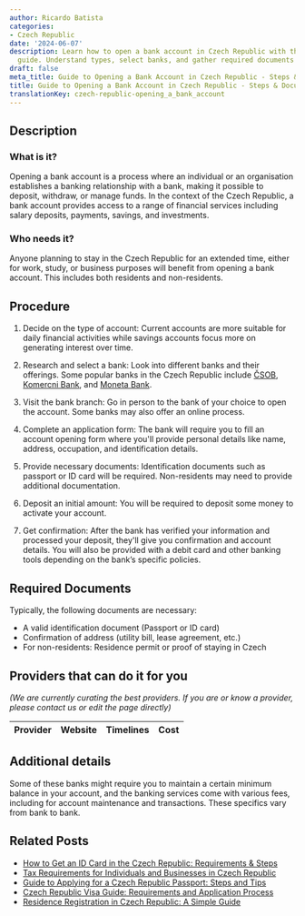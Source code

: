 ```yaml
---
author: Ricardo Batista
categories:
- Czech Republic
date: '2024-06-07'
description: Learn how to open a bank account in Czech Republic with this step-by-step
  guide. Understand types, select banks, and gather required documents to start banking.
draft: false
meta_title: Guide to Opening a Bank Account in Czech Republic - Steps & Documents
title: Guide to Opening a Bank Account in Czech Republic - Steps & Documents
translationKey: czech-republic-opening_a_bank_account
---
```


## Description
### What is it?
Opening a bank account is a process where an individual or an organisation establishes a banking relationship with a bank, making it possible to deposit, withdraw, or manage funds. In the context of the Czech Republic, a bank account provides access to a range of financial services including salary deposits, payments, savings, and investments. 

### Who needs it?
Anyone planning to stay in the Czech Republic for an extended time, either for work, study, or business purposes will benefit from opening a bank account. This includes both residents and non-residents.

## Procedure

1. Decide on the type of account: Current accounts are more suitable for daily financial activities while savings accounts focus more on generating interest over time.

2. Research and select a bank: Look into different banks and their offerings. Some popular banks in the Czech Republic include [ČSOB](https://www.csob.cz), [Komercni Bank](https://www.kb.cz/cs/obcane), and [Moneta Bank](https://www.moneta.cz/).

3. Visit the bank branch: Go in person to the bank of your choice to open the account. Some banks may also offer an online process.

4. Complete an application form: The bank will require you to fill an account opening form where you'll provide personal details like name, address, occupation, and identification details.

5. Provide necessary documents: Identification documents such as passport or ID card will be required. Non-residents may need to provide additional documentation.

6. Deposit an initial amount: You will be required to deposit some money to activate your account.

7. Get confirmation: After the bank has verified your information and processed your deposit, they'll give you confirmation and account details. You will also be provided with a debit card and other banking tools depending on the bank’s specific policies.

## Required Documents
Typically, the following documents are necessary:

- A valid identification document (Passport or ID card)
- Confirmation of address (utility bill, lease agreement, etc.)
- For non-residents: Residence permit or proof of staying in Czech

## Providers that can do it for you

_(We are currently curating the best providers. If you are or know a provider, please contact us or edit the page directly)_

| Provider        |     Website     |     Timelines    |       Cost      |
| :-------------: | :-------------: |  :-------------: | :-------------: |

## Additional details
Some of these banks might require you to maintain a certain minimum balance in your account, and the banking services come with various fees, including for account maintenance and transactions. These specifics vary from bank to bank.
## Related Posts

- [How to Get an ID Card in the Czech Republic: Requirements & Steps](https://tramitit.com/guides/czech-republic/application_for_issuing_an_id_card/)
- [Tax Requirements for Individuals and Businesses in Czech Republic](https://tramitit.com/guides/czech-republic/tax_payment/)
- [Guide to Applying for a Czech Republic Passport: Steps and Tips](https://tramitit.com/guides/czech-republic/application_for_issuing_a_passport/)
- [Czech Republic Visa Guide: Requirements and Application Process](https://tramitit.com/guides/czech-republic/application_for_visa/)
- [Residence Registration in Czech Republic: A Simple Guide](https://tramitit.com/guides/czech-republic/residence_registration_for_foreigners/)